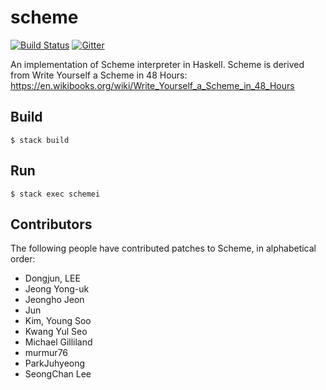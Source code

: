 # scheme

[![Build Status](https://travis-ci.org/kseo/scheme.svg?branch=master)](https://travis-ci.org/kseo/scheme)
[![Gitter](https://badges.gitter.im/kseo/scheme.svg)](https://gitter.im/kseo/scheme?utm_source=badge&utm_medium=badge&utm_campaign=pr-badge)

An implementation of Scheme interpreter in Haskell. Scheme is derived from Write Yourself a Scheme in 48 Hours:
https://en.wikibooks.org/wiki/Write_Yourself_a_Scheme_in_48_Hours

## Build

```
$ stack build
```

## Run

```
$ stack exec schemei
```

## Contributors

The following people have contributed patches to Scheme, in alphabetical order:

* Dongjun, LEE
* Jeong Yong-uk
* Jeongho Jeon
* Jun
* Kim, Young Soo
* Kwang Yul Seo
* Michael Gilliland
* murmur76
* ParkJuhyeong
* SeongChan Lee
